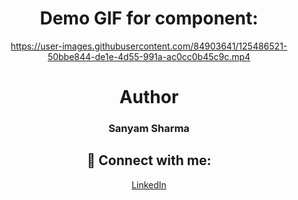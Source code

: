 <div align="center">

# Demo GIF for component:






https://user-images.githubusercontent.com/84903641/125486521-50bbe844-de1e-4d55-991a-ac0cc0b45c9c.mp4





# Author

<h3>Sanyam Sharma</h3>

 ## 🚀 Connect with me:

 <a href = "https://www.linkedin.com/in/sanyam-sharma-4919b9205/">LinkedIn</a>

</div>
